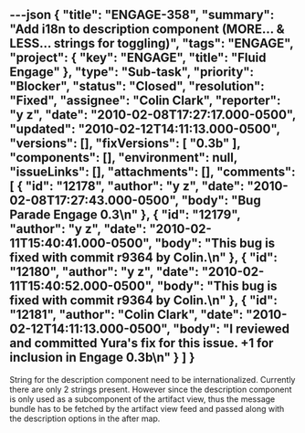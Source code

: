 ---json
{
  "title": "ENGAGE-358",
  "summary": "Add i18n to description component (MORE... & LESS... strings for toggling)",
  "tags": "ENGAGE",
  "project": {
    "key": "ENGAGE",
    "title": "Fluid Engage"
  },
  "type": "Sub-task",
  "priority": "Blocker",
  "status": "Closed",
  "resolution": "Fixed",
  "assignee": "Colin Clark",
  "reporter": "y z",
  "date": "2010-02-08T17:27:17.000-0500",
  "updated": "2010-02-12T14:11:13.000-0500",
  "versions": [],
  "fixVersions": [
    "0.3b"
  ],
  "components": [],
  "environment": null,
  "issueLinks": [],
  "attachments": [],
  "comments": [
    {
      "id": "12178",
      "author": "y z",
      "date": "2010-02-08T17:27:43.000-0500",
      "body": "Bug Parade Engage 0.3\n"
    },
    {
      "id": "12179",
      "author": "y z",
      "date": "2010-02-11T15:40:41.000-0500",
      "body": "This bug is fixed with commit r9364 by Colin.\n"
    },
    {
      "id": "12180",
      "author": "y z",
      "date": "2010-02-11T15:40:52.000-0500",
      "body": "This bug is fixed with commit r9364 by Colin.\n"
    },
    {
      "id": "12181",
      "author": "Colin Clark",
      "date": "2010-02-12T14:11:13.000-0500",
      "body": "I reviewed and committed Yura's fix for this issue. +1 for inclusion in Engage 0.3b\n"
    }
  ]
}
---
String for the description component need to be internationalized. Currently there are only 2 strings present. However since the description component is only used as a subcomponent of the artifact view, thus the message bundle has to be fetched by the artifact view feed and passed along with the description options in the after map.

        
